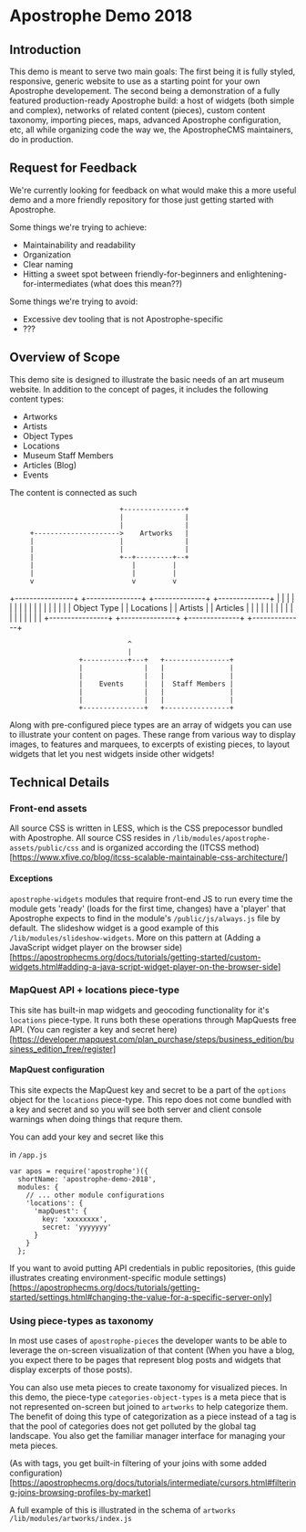 # Apostrophe Demo 2018

## Introduction

This demo is meant to serve two main goals: The first being it is fully styled, responsive, generic website to use as a starting point for your own Apostrophe developement. The second being a demonstration of a fully featured production-ready Apostrophe build: a host of widgets (both simple and complex), networks of related content (pieces), custom content taxonomy, importing pieces, maps, advanced Apostrophe configuration, etc, all while organizing code the way we, the ApostropheCMS maintainers, do in production.

## Request for Feedback

We're currently looking for feedback on what would make this a more useful demo and a more friendly repository for those just getting started with Apostrophe.

Some things we're trying to achieve:
- Maintainability and readability
- Organization
- Clear naming
- Hitting a sweet spot between friendly-for-beginners and enlightening-for-intermediates (what does this mean??)

Some things we're trying to avoid:
- Excessive dev tooling that is not Apostrophe-specific
- ???

## Overview of Scope

This demo site is designed to illustrate the basic needs of an art museum website. In addition to the concept of pages, it includes the following content types:

- Artworks
- Artists
- Object Types
- Locations
- Museum Staff Members
- Articles (Blog)
- Events

The content is connected as such

                               +---------------+
                               |               |
                               |               |
         +--------------------->    Artworks   |
         |                     |               |
         |                     |               |
         |                     +--+---------+--+
         |                        |         |
         |                        |         |
         v                        v         v

+----------------+   +---------------+   +--------------+    +--------------+
|                |   |               |   |              |    |              |
|                |   |               |   |              |    |              |
|  Object Type   |   |   Locations   |   |   Artists    |    |   Articles   |
|                |   |               |   |              |    |              |
|                |   |               |   |              |    |              |
+----------------+   +---------------+   +--------------+    +--------------+

                                 ^
                                 |
                     +-----------+---+   +----------------+
                     |               |   |                |
                     |               |   |                |
                     |    Events     |   |  Staff Members |
                     |               |   |                |
                     |               |   |                |
                     +---------------+   +----------------+

Along with pre-configured piece types are an array of widgets you can use to illustrate your content on pages. These range from various way to display images, to features and marquees, to excerpts of existing pieces, to layout widgets that let you nest widgets inside other widgets!

## Technical Details

### Front-end assets
All source CSS is written in LESS, which is the CSS prepocessor bundled with Apostrophe. All source CSS resides in `/lib/modules/apostrophe-assets/public/css` and is organized according the (ITCSS method)[https://www.xfive.co/blog/itcss-scalable-maintainable-css-architecture/]

#### Exceptions
`apostrophe-widgets` modules that require front-end JS to run every time the module gets 'ready' (loads for the first time, changes) have a 'player' that Apostrophe expects to find in the module's `/public/js/always.js` file by default. The slideshow widget is a good example of this  `/lib/modules/slideshow-widgets`. More on this pattern at (Adding a JavaScript widget player on the browser side)[https://apostrophecms.org/docs/tutorials/getting-started/custom-widgets.html#adding-a-java-script-widget-player-on-the-browser-side]

### MapQuest API + locations piece-type
This site has built-in map widgets and geocoding functionality for it's `locations` piece-type. It runs both these operations through MapQuests free API. (You can register a key and secret here)[https://developer.mapquest.com/plan_purchase/steps/business_edition/business_edition_free/register]

#### MapQuest configuration
This site expects the MapQuest key and secret to be a part of the `options` object for the `locations` piece-type. This repo does not come bundled with a key and secret and so you will see both server and client console warnings when doing things that requre them.

You can add your key and secret like this

in `/app.js`

```
var apos = require('apostrophe')({
  shortName: 'apostrophe-demo-2018',
  modules: {
    // ... other module configurations
    'locations': {
      'mapQuest': {
        key: 'xxxxxxxx',
        secret: 'yyyyyyy'
      }
    }
  };
```

If you want to avoid putting API credentials in public repositories, (this guide illustrates creating environment-specific module settings)[https://apostrophecms.org/docs/tutorials/getting-started/settings.html#changing-the-value-for-a-specific-server-only]


### Using piece-types as taxonomy
In most use cases of `apostrophe-pieces` the developer wants to be able to leverage the on-screen visualization of that content (When you have a blog, you expect there to be pages that represent blog posts and widgets that display excerpts of those posts).

You can also use meta pieces to create taxonomy for visualized pieces. In this demo, the piece-type `categories-object-types` is a meta piece that is not represented on-screen but joined to `artworks` to help categorize them. The benefit of doing this type of categorization as a piece instead of a tag is that the pool of categories does not get polluted by the global tag landscape. You also get the familiar manager interface for managing your meta pieces.

(As with tags, you get built-in filtering of your joins with some added configuration)[https://apostrophecms.org/docs/tutorials/intermediate/cursors.html#filtering-joins-browsing-profiles-by-market]

A full example of this is illustrated in the schema of `artworks` `/lib/modules/artworks/index.js`

